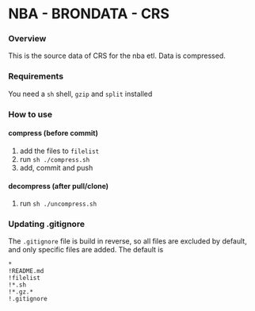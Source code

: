 # NBA - BRONDATA - CRS

### Overview
This is the source data of CRS for the nba etl. Data is compressed.

### Requirements
You need a `sh` shell, `gzip` and `split` installed

### How to use

#### compress (before commit)
1. add the files to `filelist`
2. run `sh ./compress.sh`
3. add, commit and push

#### decompress (after pull/clone)
1. run `sh ./uncompress.sh`

### Updating .gitignore
The `.gitignore` file is build in reverse, so all files are excluded by default, and only specific files are added.
The default is
```
*
!README.md
!filelist
!*.sh
!*.gz.*
!.gitignore
```

